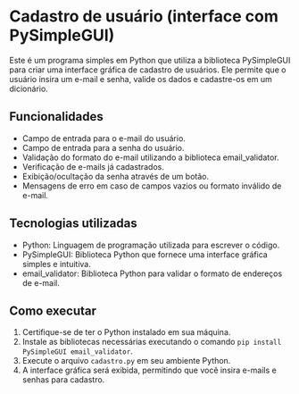 # Cadastro de usuário (interface com PySimpleGUI)

Este é um programa simples em Python que utiliza a biblioteca PySimpleGUI para criar uma interface gráfica de cadastro de usuários. Ele permite que o usuário insira um e-mail e senha, valide os dados e cadastre-os em um dicionário.

## Funcionalidades

- Campo de entrada para o e-mail do usuário.
- Campo de entrada para a senha do usuário.
- Validação do formato do e-mail utilizando a biblioteca email_validator.
- Verificação de e-mails já cadastrados.
- Exibição/ocultação da senha através de um botão.
- Mensagens de erro em caso de campos vazios ou formato inválido de e-mail.

## Tecnologias utilizadas

- Python: Linguagem de programação utilizada para escrever o código.
- PySimpleGUI: Biblioteca Python que fornece uma interface gráfica simples e intuitiva.
- email_validator: Biblioteca Python para validar o formato de endereços de e-mail.

## Como executar

1. Certifique-se de ter o Python instalado em sua máquina.
2. Instale as bibliotecas necessárias executando o comando `pip install PySimpleGUI email_validator`.
3. Execute o arquivo `cadastro.py` em seu ambiente Python.
4. A interface gráfica será exibida, permitindo que você insira e-mails e senhas para cadastro.
